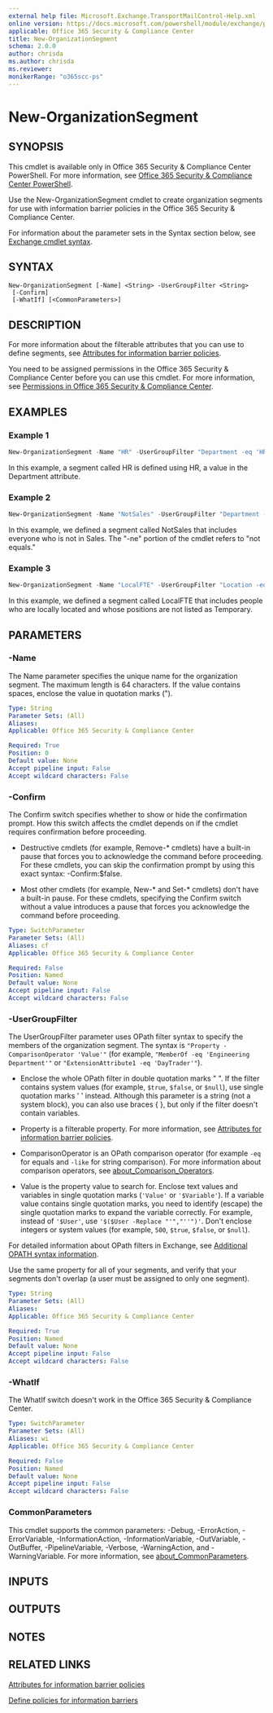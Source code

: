 ```yaml
---
external help file: Microsoft.Exchange.TransportMailControl-Help.xml
online version: https://docs.microsoft.com/powershell/module/exchange/policy-and-compliance/new-organizationsegment
applicable: Office 365 Security & Compliance Center
title: New-OrganizationSegment
schema: 2.0.0
author: chrisda
ms.author: chrisda
ms.reviewer:
monikerRange: "o365scc-ps"
---
```


# New-OrganizationSegment

## SYNOPSIS
This cmdlet is available only in Office 365 Security & Compliance Center PowerShell. For more information, see [Office 365 Security & Compliance Center PowerShell](https://docs.microsoft.com/powershell/exchange/office-365-scc/office-365-scc-powershell).

Use the New-OrganizationSegment cmdlet to create organization segments for use with information barrier policies in the Office 365 Security & Compliance Center.

For information about the parameter sets in the Syntax section below, see [Exchange cmdlet syntax](https://docs.microsoft.com/powershell/exchange/exchange-server/exchange-cmdlet-syntax).

## SYNTAX

```
New-OrganizationSegment [-Name] <String> -UserGroupFilter <String>
 [-Confirm]
 [-WhatIf] [<CommonParameters>]
```

## DESCRIPTION
For more information about the filterable attributes that you can use to define segments, see [Attributes for information barrier policies](https://docs.microsoft.com/microsoft-365/compliance/information-barriers-attributes).

You need to be assigned permissions in the Office 365 Security & Compliance Center before you can use this cmdlet. For more information, see [Permissions in Office 365 Security & Compliance Center](https://go.microsoft.com/fwlink/p/?LinkId=511920).

## EXAMPLES

### Example 1
```powershell
New-OrganizationSegment -Name "HR" -UserGroupFilter "Department -eq 'HR'"
```

In this example, a segment called HR is defined using HR, a value in the Department attribute.

### Example 2
```powershell
New-OrganizationSegment -Name "NotSales" -UserGroupFilter "Department -ne 'Sales'"
```

In this example, we defined a segment called NotSales that includes everyone who is not in Sales. The "-ne" portion of the cmdlet refers to "not equals."

### Example 3
```powershell
New-OrganizationSegment -Name "LocalFTE" -UserGroupFilter "Location -eq 'Local'" and "Position -ne 'Temporary'"
```

In this example, we defined a segment called LocalFTE that includes people who are locally located and whose positions are not listed as Temporary.

## PARAMETERS

### -Name
The Name parameter specifies the unique name for the organization segment. The maximum length is 64 characters. If the value contains spaces, enclose the value in quotation marks (").

```yaml
Type: String
Parameter Sets: (All)
Aliases:
Applicable: Office 365 Security & Compliance Center

Required: True
Position: 0
Default value: None
Accept pipeline input: False
Accept wildcard characters: False
```

### -Confirm
The Confirm switch specifies whether to show or hide the confirmation prompt. How this switch affects the cmdlet depends on if the cmdlet requires confirmation before proceeding.

- Destructive cmdlets (for example, Remove-\* cmdlets) have a built-in pause that forces you to acknowledge the command before proceeding. For these cmdlets, you can skip the confirmation prompt by using this exact syntax: -Confirm:$false.

- Most other cmdlets (for example, New-\* and Set-\* cmdlets) don't have a built-in pause. For these cmdlets, specifying the Confirm switch without a value introduces a pause that forces you acknowledge the command before proceeding.

```yaml
Type: SwitchParameter
Parameter Sets: (All)
Aliases: cf
Applicable: Office 365 Security & Compliance Center

Required: False
Position: Named
Default value: None
Accept pipeline input: False
Accept wildcard characters: False
```

### -UserGroupFilter
The UserGroupFilter parameter uses OPath filter syntax to specify the members of the organization segment. The syntax is `"Property -ComparisonOperator 'Value'"` (for example, `"MemberOf -eq 'Engineering Department'"` or `"ExtensionAttribute1 -eq 'DayTrader'"`).

- Enclose the whole OPath filter in double quotation marks " ". If the filter contains system values (for example, `$true`, `$false`, or `$null`), use single quotation marks ' ' instead. Although this parameter is a string (not a system block), you can also use braces { }, but only if the filter doesn't contain variables.

- Property is a filterable property. For more information, see [Attributes for information barrier policies](https://docs.microsoft.com/microsoft-365/compliance/information-barriers-attributes).

- ComparisonOperator is an OPath comparison operator (for example `-eq` for equals and `-like` for string comparison). For more information about comparison operators, see [about_Comparison_Operators](https://go.microsoft.com/fwlink/p/?LinkId=620712).

- Value is the property value to search for. Enclose text values and variables in single quotation marks (`'Value'` or `'$Variable'`). If a variable value contains single quotation marks, you need to identify (escape) the single quotation marks to expand the variable correctly. For example, instead of `'$User'`, use `'$($User -Replace "'","''")'`. Don't enclose integers or system values (for example, `500`, `$true`, `$false`, or `$null`).

For detailed information about OPath filters in Exchange, see [Additional OPATH syntax information](https://docs.microsoft.com/powershell/exchange/exchange-server/recipient-filters/recipient-filters#additional-opath-syntax-information).

Use the same property for all of your segments, and verify that your segments don't overlap (a user must be assigned to only one segment).

```yaml
Type: String
Parameter Sets: (All)
Aliases:
Applicable: Office 365 Security & Compliance Center

Required: True
Position: Named
Default value: None
Accept pipeline input: False
Accept wildcard characters: False
```

### -WhatIf
The WhatIf switch doesn't work in the Office 365 Security & Compliance Center.

```yaml
Type: SwitchParameter
Parameter Sets: (All)
Aliases: wi
Applicable: Office 365 Security & Compliance Center

Required: False
Position: Named
Default value: None
Accept pipeline input: False
Accept wildcard characters: False
```

### CommonParameters
This cmdlet supports the common parameters: -Debug, -ErrorAction, -ErrorVariable, -InformationAction, -InformationVariable, -OutVariable, -OutBuffer, -PipelineVariable, -Verbose, -WarningAction, and -WarningVariable. For more information, see [about_CommonParameters](https://go.microsoft.com/fwlink/p/?LinkID=113216).

## INPUTS

###  

## OUTPUTS

###  

## NOTES

## RELATED LINKS

[Attributes for information barrier policies](https://docs.microsoft.com/microsoft-365/compliance/information-barriers-attributes)

[Define policies for information barriers](https://docs.microsoft.com/microsoft-365/compliance/information-barriers-policies)
